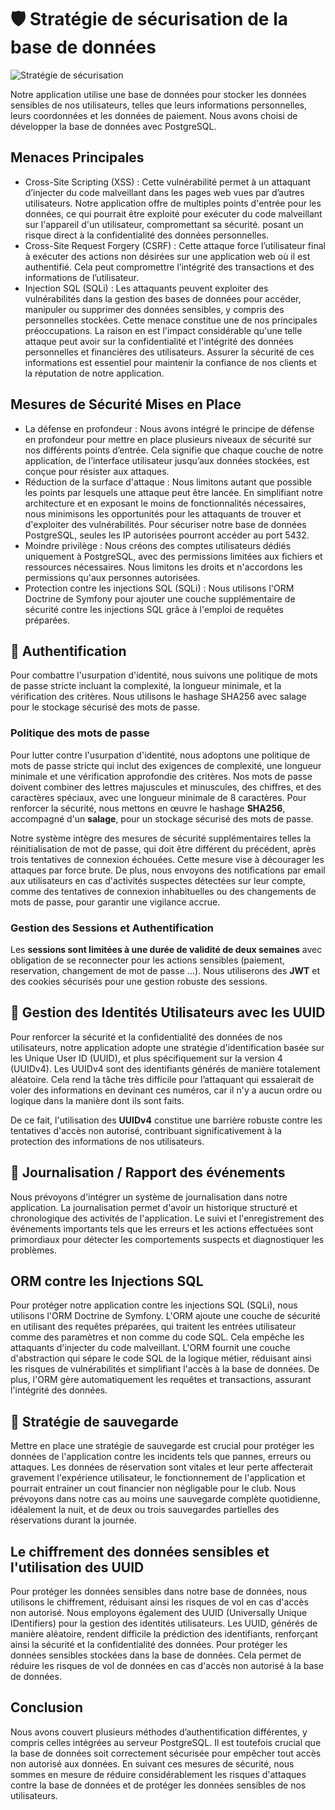 # 🛡️ Stratégie de sécurisation de la base de données

![Stratégie de sécurisation](/img/cybersecurity.png)

Notre application utilise une base de données pour stocker les données sensibles de nos utilisateurs, telles que leurs informations personnelles, leurs coordonnées et les données de paiement. Nous avons choisi de développer la base de données avec PostgreSQL.

## Menaces Principales

- Cross-Site Scripting (XSS) : Cette vulnérabilité permet à un attaquant d’injecter du code malveillant dans les pages web vues par d’autres utilisateurs. Notre application offre de multiples points d'entrée pour les données, ce qui pourrait être exploité pour exécuter du code malveillant sur l'appareil d'un utilisateur, compromettant sa sécurité. posant un risque direct à la confidentialité des données personnelles.
- Cross-Site Request Forgery (CSRF) : Cette attaque force l’utilisateur final à exécuter des actions non désirées sur une application web où il est authentifié. Cela peut compromettre l’intégrité des transactions et des informations de l’utilisateur.
- Injection SQL (SQLi) : Les attaquants peuvent exploiter des vulnérabilités dans la gestion des bases de données pour accéder, manipuler ou supprimer des données sensibles, y compris des personnelles stockées. Cette menace constitue une de nos principales préoccupations. La raison en est l'impact considérable qu'une telle attaque peut avoir sur la confidentialité et l'intégrité des données personnelles et financières des utilisateurs. Assurer la sécurité de ces informations est essentiel pour maintenir la confiance de nos clients et la réputation de notre application.

## Mesures de Sécurité Mises en Place

- La défense en profondeur : Nous avons intégré le principe de défense en profondeur pour mettre en place plusieurs niveaux de sécurité sur nos différents points d’entrée. Cela signifie que chaque couche de notre application, de l’interface utilisateur jusqu’aux données stockées, est conçue pour résister aux attaques.
- Réduction de la surface d'attaque : Nous limitons autant que possible les points par lesquels une attaque peut être lancée. En simplifiant notre architecture et en exposant le moins de fonctionnalités nécessaires, nous minimisons les opportunités pour les attaquants de trouver et d'exploiter des vulnérabilités. Pour sécuriser notre base de données PostgreSQL, seules les IP autorisées pourront accéder au port 5432.
- Moindre privilège : Nous créons des comptes utilisateurs dédiés uniquement à PostgreSQL, avec des permissions limitées aux fichiers et ressources nécessaires. Nous limitons les droits et n'accordons les permissions qu'aux personnes autorisées.
- Protection contre les injections SQL (SQLi) : Nous utilisons l'ORM Doctrine de Symfony pour ajouter une couche supplémentaire de sécurité contre les injections SQL grâce à l'emploi de requêtes préparées.

## 🔐 Authentification

Pour combattre l'usurpation d'identité, nous suivons une politique de mots de passe stricte incluant la complexité, la longueur minimale, et la vérification des critères. Nous utilisons le hashage SHA256 avec salage pour le stockage sécurisé des mots de passe.

### Politique des mots de passe

Pour lutter contre l'usurpation d'identité, nous adoptons une politique de mots de passe stricte qui inclut des exigences de complexité, une longueur minimale et une vérification approfondie des critères. Nos mots de passe doivent combiner des lettres majuscules et minuscules, des chiffres, et des caractères spéciaux, avec une longueur minimale de 8 caractères. Pour renforcer la sécurité, nous mettons en œuvre le hashage **SHA256**, accompagné d'un **salage**, pour un stockage sécurisé des mots de passe.

Notre système intègre des mesures de sécurité supplémentaires telles la réinitialisation de mot de passe, qui doit être différent du précédent, après trois tentatives de connexion échouées. 
Cette mesure vise à décourager les attaques par force brute. De plus, nous envoyons des notifications par email aux utilisateurs en cas d'activités suspectes détectées sur leur compte, comme des tentatives de connexion inhabituelles ou des changements de mots de passe, pour garantir une vigilance accrue.

### Gestion des Sessions et Authentification

Les **sessions sont limitées à une durée de validité de deux semaines** avec obligation de se reconnecter pour les actions sensibles (paiement, reservation, changement de mot de passe ...). Nous utiliserons des **JWT** et des cookies sécurisés pour une gestion robuste des sessions.

## 🪪 Gestion des Identités Utilisateurs avec les UUID

Pour renforcer la sécurité et la confidentialité des données de nos utilisateurs, notre application adopte une stratégie d'identification basée sur les Unique User ID (UUID), et plus spécifiquement sur la version 4 (UUIDv4). 
Les UUIDv4 sont des identifiants générés de manière totalement aléatoire. Cela rend la tâche très difficile pour l’attaquant qui essaierait de voler des informations en devinant ces numéros, car il n'y a aucun ordre ou logique dans la manière dont ils sont faits.

De ce fait, l'utilisation des **UUIDv4** constitue une barrière robuste contre les tentatives d'accès non autorisé, contribuant significativement à la protection des informations de nos utilisateurs.

## 📓 Journalisation / Rapport des événements

Nous prévoyons d'intégrer un système de journalisation dans notre application.
La journalisation permet d'avoir un historique structuré et chronologique des activités de l'application. Le suivi et l'enregistrement des événements importants tels que les erreurs et les actions effectuées sont primordiaux pour détecter les comportements suspects et diagnostiquer les problèmes. 

## ORM contre les Injections SQL
Pour protéger notre application contre les injections SQL (SQLi), nous utilisons l'ORM Doctrine de Symfony. L'ORM ajoute une couche de sécurité en utilisant des requêtes préparées, qui traitent les entrées utilisateur comme des paramètres et non comme du code SQL. Cela empêche les attaquants d'injecter du code malveillant.
L'ORM fournit une couche d'abstraction qui sépare le code SQL de la logique métier, réduisant ainsi les risques de vulnérabilités et simplifiant l'accès à la base de données. De plus, l'ORM gère automatiquement les requêtes et transactions, assurant l'intégrité des données.

## 💾 Stratégie de sauvegarde

Mettre en place une stratégie de sauvegarde est crucial pour protéger les données de l'application contre les incidents tels que pannes, erreurs ou attaques. Les données de réservation sont vitales et  leur perte affecterait gravement l'expérience utilisateur, le fonctionnement de l'application et pourrait entrainer un cout financier non négligable pour le club. Nous prévoyons dans notre cas au moins une sauvegarde complète quotidienne, idéalement la nuit, et de deux ou trois sauvegardes partielles des réservations durant la journée.

##  Le chiffrement des données sensibles et l'utilisation des UUID 
Pour protéger les données sensibles dans notre base de données, nous utilisons le chiffrement, réduisant ainsi les risques de vol en cas d'accès non autorisé. Nous employons également des UUID (Universally Unique IDentifiers) pour la gestion des identités utilisateurs. Les UUID, générés de manière aléatoire, rendent difficile la prédiction des identifiants, renforçant ainsi la sécurité et la confidentialité des données.
Pour protéger les données sensibles stockées dans la base de données. Cela permet de réduire les risques de vol de données en cas d'accès non autorisé à la base de données.

## Conclusion
Nous avons couvert plusieurs méthodes d’authentification différentes, y compris celles intégrées au serveur PostgreSQL. Il est toutefois crucial que la base de données soit correctement sécurisée pour empêcher tout accès non autorisé aux données. En suivant ces mesures de sécurité, nous sommes en mesure de réduire considérablement les risques d'attaques contre la base de données et de protéger les données sensibles de nos utilisateurs.